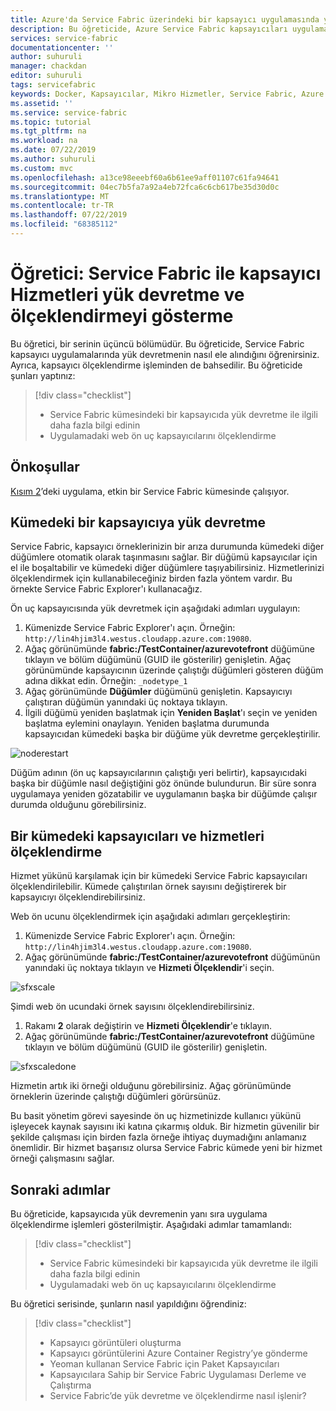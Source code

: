 ```yaml
---
title: Azure'da Service Fabric üzerindeki bir kapsayıcı uygulamasında yük devretme ve ölçeklendirme| Microsoft Docs
description: Bu öğreticide, Azure Service Fabric kapsayıcıları uygulamasında yük devretmenin nasıl ele alındığını öğrenirsiniz.  Ayrıca, bir kümede çalışan kapsayıcıları ve hizmetleri ölçeklendirme işleminden de bahsedilir.
services: service-fabric
documentationcenter: ''
author: suhuruli
manager: chackdan
editor: suhuruli
tags: servicefabric
keywords: Docker, Kapsayıcılar, Mikro Hizmetler, Service Fabric, Azure
ms.assetid: ''
ms.service: service-fabric
ms.topic: tutorial
ms.tgt_pltfrm: na
ms.workload: na
ms.date: 07/22/2019
ms.author: suhuruli
ms.custom: mvc
ms.openlocfilehash: a13ce98eeebf60a6b61ee9aff01107c61fa94641
ms.sourcegitcommit: 04ec7b5fa7a92a4eb72fca6c6cb617be35d30d0c
ms.translationtype: MT
ms.contentlocale: tr-TR
ms.lasthandoff: 07/22/2019
ms.locfileid: "68385112"
---
```

# <a name="tutorial-demonstrate-fail-over-and-scaling-of-container-services-with-service-fabric"></a>Öğretici: Service Fabric ile kapsayıcı Hizmetleri yük devretme ve ölçeklendirmeyi gösterme

Bu öğretici, bir serinin üçüncü bölümüdür. Bu öğreticide, Service Fabric kapsayıcı uygulamalarında yük devretmenin nasıl ele alındığını öğrenirsiniz. Ayrıca, kapsayıcı ölçeklendirme işleminden de bahsedilir. Bu öğreticide şunları yaptınız:

> [!div class="checklist"]
> * Service Fabric kümesindeki bir kapsayıcıda yük devretme ile ilgili daha fazla bilgi edinin
> * Uygulamadaki web ön uç kapsayıcılarını ölçeklendirme

## <a name="prerequisites"></a>Önkoşullar

[Kısım 2](service-fabric-tutorial-package-containers.md)’deki uygulama, etkin bir Service Fabric kümesinde çalışıyor.

## <a name="fail-over-a-container-in-a-cluster"></a>Kümedeki bir kapsayıcıya yük devretme

Service Fabric, kapsayıcı örneklerinizin bir arıza durumunda kümedeki diğer düğümlere otomatik olarak taşınmasını sağlar. Bir düğümü kapsayıcılar için el ile boşaltabilir ve kümedeki diğer düğümlere taşıyabilirsiniz. Hizmetlerinizi ölçeklendirmek için kullanabileceğiniz birden fazla yöntem vardır. Bu örnekte Service Fabric Explorer'ı kullanacağız.

Ön uç kapsayıcısında yük devretmek için aşağıdaki adımları uygulayın:

1. Kümenizde Service Fabric Explorer'ı açın. Örneğin: `http://lin4hjim3l4.westus.cloudapp.azure.com:19080`.
2. Ağaç görünümünde **fabric:/TestContainer/azurevotefront** düğümüne tıklayın ve bölüm düğümünü (GUID ile gösterilir) genişletin. Ağaç görünümünde kapsayıcının üzerinde çalıştığı düğümleri gösteren düğüm adına dikkat edin. Örneğin: `_nodetype_1`
3. Ağaç görünümünde **Düğümler** düğümünü genişletin. Kapsayıcıyı çalıştıran düğümün yanındaki üç noktaya tıklayın.
4. İlgili düğümü yeniden başlatmak için **Yeniden Başlat**'ı seçin ve yeniden başlatma eylemini onaylayın. Yeniden başlatma durumunda kapsayıcıdan kümedeki başka bir düğüme yük devretme gerçekleştirilir.

![noderestart][noderestart]

Düğüm adının (ön uç kapsayıcılarının çalıştığı yeri belirtir), kapsayıcıdaki başka bir düğümle nasıl değiştiğini göz önünde bulundurun. Bir süre sonra uygulamaya yeniden gözatabilir ve uygulamanın başka bir düğümde çalışır durumda olduğunu görebilirsiniz.

## <a name="scale-containers-and-services-in-a-cluster"></a>Bir kümedeki kapsayıcıları ve hizmetleri ölçeklendirme

Hizmet yükünü karşılamak için bir kümedeki Service Fabric kapsayıcıları ölçeklendirilebilir. Kümede çalıştırılan örnek sayısını değiştirerek bir kapsayıcıyı ölçeklendirebilirsiniz.

Web ön ucunu ölçeklendirmek için aşağıdaki adımları gerçekleştirin:

1. Kümenizde Service Fabric Explorer'ı açın. Örneğin: `http://lin4hjim3l4.westus.cloudapp.azure.com:19080`.
2. Ağaç görünümünde **fabric:/TestContainer/azurevotefront** düğümünün yanındaki üç noktaya tıklayın ve **Hizmeti Ölçeklendir**'i seçin.

![sfxscale][sfxscale]

Şimdi web ön ucundaki örnek sayısını ölçeklendirebilirsiniz.

1. Rakamı **2** olarak değiştirin ve **Hizmeti Ölçeklendir**'e tıklayın.
1. Ağaç görünümünde **fabric:/TestContainer/azurevotefront** düğümüne tıklayın ve bölüm düğümünü (GUID ile gösterilir) genişletin.

![sfxscaledone][sfxscaledone]

Hizmetin artık iki örneği olduğunu görebilirsiniz. Ağaç görünümünde örneklerin üzerinde çalıştığı düğümleri görürsünüz.

Bu basit yönetim görevi sayesinde ön uç hizmetinizde kullanıcı yükünü işleyecek kaynak sayısını iki katına çıkarmış olduk. Bir hizmetin güvenilir bir şekilde çalışması için birden fazla örneğe ihtiyaç duymadığını anlamanız önemlidir. Bir hizmet başarısız olursa Service Fabric kümede yeni bir hizmet örneği çalışmasını sağlar.

## <a name="next-steps"></a>Sonraki adımlar

Bu öğreticide, kapsayıcıda yük devremenin yanı sıra uygulama ölçeklendirme işlemleri gösterilmiştir. Aşağıdaki adımlar tamamlandı:

> [!div class="checklist"]
> * Service Fabric kümesindeki bir kapsayıcıda yük devretme ile ilgili daha fazla bilgi edinin
> * Uygulamadaki web ön uç kapsayıcılarını ölçeklendirme

Bu öğretici serisinde, şunların nasıl yapıldığını öğrendiniz:
> [!div class="checklist"]
> * Kapsayıcı görüntüleri oluşturma
> * Kapsayıcı görüntülerini Azure Container Registry’ye gönderme
> * Yeoman kullanan Service Fabric için Paket Kapsayıcıları
> * Kapsayıcılara Sahip bir Service Fabric Uygulaması Derleme ve Çalıştırma
> * Service Fabric’de yük devretme ve ölçeklendirme nasıl işlenir?

[noderestart]: ./media/service-fabric-tutorial-containers-failover/containersfailovertutorialnoderestart.png
[sfxscale]: ./media/service-fabric-tutorial-containers-failover/containersfailovertutorialscale.png
[sfxscaledone]: ./media/service-fabric-tutorial-containers-failover/containersfailovertutorialscaledone.png